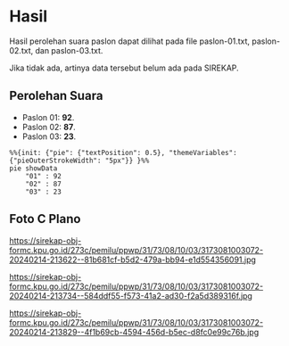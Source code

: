 # Hasil

Hasil perolehan suara paslon dapat dilihat pada file paslon-01.txt, paslon-02.txt, dan paslon-03.txt.

Jika tidak ada, artinya data tersebut belum ada pada SIREKAP.

## Perolehan Suara

 * Paslon 01: **92**.
 * Paslon 02: **87**.
 * Paslon 03: **23**.

```mermaid
%%{init: {"pie": {"textPosition": 0.5}, "themeVariables": {"pieOuterStrokeWidth": "5px"}} }%%
pie showData
    "01" : 92
    "02" : 87
    "03" : 23
```
## Foto C Plano

https://sirekap-obj-formc.kpu.go.id/273c/pemilu/ppwp/31/73/08/10/03/3173081003072-20240214-213622--81b681cf-b5d2-479a-bb94-e1d554356091.jpg

https://sirekap-obj-formc.kpu.go.id/273c/pemilu/ppwp/31/73/08/10/03/3173081003072-20240214-213734--584ddf55-f573-41a2-ad30-f2a5d389316f.jpg

https://sirekap-obj-formc.kpu.go.id/273c/pemilu/ppwp/31/73/08/10/03/3173081003072-20240214-213829--4f1b69cb-4594-456d-b5ec-d8fc0e99c76b.jpg
